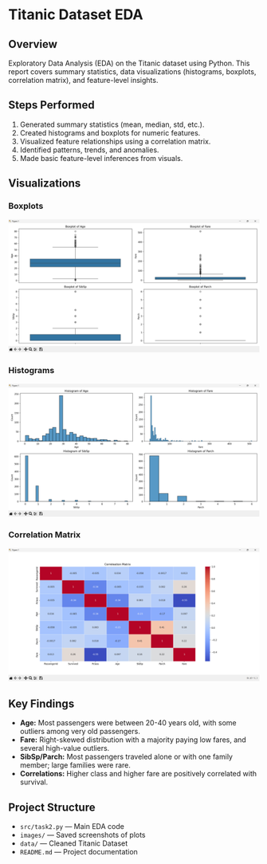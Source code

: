 # Titanic Dataset EDA

## Overview
Exploratory Data Analysis (EDA) on the Titanic dataset using Python. This report covers summary statistics, data visualizations (histograms, boxplots, correlation matrix), and feature-level insights.

## Steps Performed
1. Generated summary statistics (mean, median, std, etc.).
2. Created histograms and boxplots for numeric features.
3. Visualized feature relationships using a correlation matrix.
4. Identified patterns, trends, and anomalies.
5. Made basic feature-level inferences from visuals.

## Visualizations

### Boxplots
![Boxplots](images/boxplots.png)

### Histograms
![Histograms](images/histograms.png)

### Correlation Matrix
![Correlation Matrix](images/correlation_matrix.png)

## Key Findings

- **Age:** Most passengers were between 20-40 years old, with some outliers among very old passengers.
- **Fare:** Right-skewed distribution with a majority paying low fares, and several high-value outliers.
- **SibSp/Parch:** Most passengers traveled alone or with one family member; large families were rare.
- **Correlations:** Higher class and higher fare are positively correlated with survival.

## Project Structure

- `src/task2.py` — Main EDA code
- `images/` — Saved screenshots of plots
- `data/` —  Cleaned Titanic Dataset
- `README.md` — Project documentation

